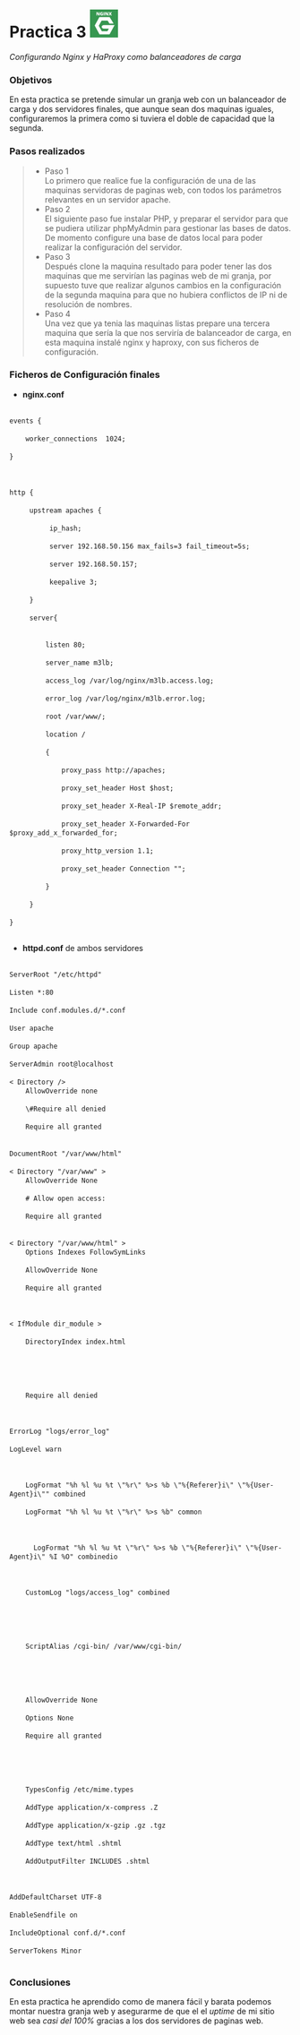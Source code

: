 Practica 3 <img src="nginx.jpg" alt="Logotipo" width="50px" height="50px">
==========
*Configurando Nginx y HaProxy como balanceadores de carga*

### Objetivos
En esta practica se pretende simular un granja web con un balanceador de carga y dos servidores finales, que aunque sean dos maquinas iguales, configuraremos la primera como si tuviera el doble de capacidad que la segunda.

### Pasos realizados
> * Paso 1 <br />
> Lo primero que realice fue la configuración de una de las maquinas servidoras de paginas web, con todos los parámetros relevantes en un servidor apache. <br />
> * Paso 2 <br />
> El siguiente paso fue instalar PHP, y preparar el servidor para que se pudiera utilizar phpMyAdmin para gestionar las bases de datos. De momento configure una base de datos local para poder realizar la configuración del servidor. <br />
> * Paso 3 <br />
> Después clone la maquina resultado para poder tener las dos maquinas que me servirían las paginas web de mi granja, por supuesto tuve que realizar algunos cambios en la configuración de la segunda maquina para que no hubiera conflictos de IP ni de resolución de nombres. <br />
> * Paso 4 <br />
> Una vez que ya tenia las maquinas listas prepare una tercera maquina que sería la que nos serviría de balanceador de carga, en esta maquina instalé nginx y haproxy, con sus ficheros de configuración. <br />

### Ficheros de Configuración finales

* **nginx.conf**
<pre><code>
events { <br />
    worker_connections  1024; <br />
}<br />
<br />
http {<br />
     upstream apaches {<br />
          ip_hash;<br />
          server 192.168.50.156 max_fails=3 fail_timeout=5s;<br />
          server 192.168.50.157;<br />
          keepalive 3;<br />
     }<br />
     server{<br /><br />
         listen 80;<br />
         server_name m3lb;<br />
         access_log /var/log/nginx/m3lb.access.log;<br />
         error_log /var/log/nginx/m3lb.error.log;<br />
         root /var/www/;<br />
         location /<br />
         {<br />
             proxy_pass http://apaches;<br />
             proxy_set_header Host $host;<br />
             proxy_set_header X-Real-IP $remote_addr;<br />
             proxy_set_header X-Forwarded-For $proxy_add_x_forwarded_for;<br />
             proxy_http_version 1.1;<br />
             proxy_set_header Connection "";<br />
         }<br />
     }<br />
}<br />
</code></pre>

* **httpd.conf** de ambos servidores
<pre><code>
ServerRoot "/etc/httpd"<br />
Listen *:80<br />
Include conf.modules.d/*.conf<br />
User apache<br />
Group apache<br />
ServerAdmin root@localhost<br />
< Directory />
    AllowOverride none<br />
    \#Require all denied<br />
    Require all granted<br />
</ Directory >
DocumentRoot "/var/www/html"<br />
< Directory "/var/www" >
    AllowOverride None<br />
    # Allow open access:<br />
    Require all granted<br />
</ Directory >
< Directory "/var/www/html" >
    Options Indexes FollowSymLinks<br />
    AllowOverride None<br />
    Require all granted<br />
</ Directory ><br />
< IfModule dir_module ><br />
    DirectoryIndex index.html<br />
</IfModule><br />
<Files ".ht*"><br />
    Require all denied<br />
</Files><br />
ErrorLog "logs/error_log"<br />
LogLevel warn<br />
<IfModule log_config_module><br />
    LogFormat "%h %l %u %t \"%r\" %>s %b \"%{Referer}i\" \"%{User-Agent}i\"" combined<br />
    LogFormat "%h %l %u %t \"%r\" %>s %b" common<br />
    <IfModule logio_module><br />
      LogFormat "%h %l %u %t \"%r\" %>s %b \"%{Referer}i\" \"%{User-Agent}i\" %I %O" combinedio<br />
    </IfModule><br />
    CustomLog "logs/access_log" combined<br />
</IfModule><br />
<IfModule alias_module><br />
    ScriptAlias /cgi-bin/ /var/www/cgi-bin/<br />
</IfModule><br />
<Directory "/var/www/cgi-bin"><br />
    AllowOverride None<br />
    Options None<br />
    Require all granted<br />
</Directory><br />
<IfModule mime_module><br />
    TypesConfig /etc/mime.types<br />
    AddType application/x-compress .Z<br />
    AddType application/x-gzip .gz .tgz<br />
    AddType text/html .shtml<br />
    AddOutputFilter INCLUDES .shtml<br />
</IfModule><br />
AddDefaultCharset UTF-8<br />
EnableSendfile on<br />
IncludeOptional conf.d/*.conf<br />
ServerTokens Minor<br />
</code></pre>

### Conclusiones
En esta practica he aprendido como de manera fácil y barata podemos montar nuestra granja web y asegurarme de que el el *uptime* de mi sitio web sea *casi del 100%* gracias a los dos servidores de paginas web.